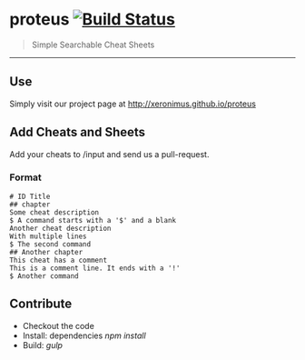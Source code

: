 # proteus [![Build Status](https://travis-ci.org/xeronimus/proteus.png?branch=master)](https://travis-ci.org/xeronimus/proteus)
> Simple Searchable Cheat Sheets



***


## Use

Simply visit our project page at http://xeronimus.github.io/proteus

## Add Cheats and Sheets

Add your cheats to /input and send us a pull-request.

### Format

```
# ID Title
## chapter
Some cheat description
$ A command starts with a '$' and a blank
Another cheat description
With multiple lines
$ The second command
## Another chapter
This cheat has a comment
This is a comment line. It ends with a '!'
$ Another command
```

## Contribute

* Checkout the code
* Install: dependencies _npm install_
* Build: _gulp_
